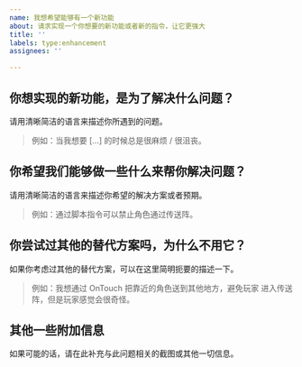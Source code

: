 ```yaml
---
name: 我想希望能够有一个新功能
about: 请求实现一个你想要的新功能或者新的指令，让它更强大
title: ''
labels: type:enhancement
assignees: ''

---
```


<!-- 
提示: 任何被尖括号包含起来的内容都是注释, 当你预览或者发布后注释
是不会被显示出来的. 

注意: 请确保你使用 `@atcommands` 这样的方式来括起一个 GM 指令,
避免圈定到 GitHub 中的其他用户!
-->

## 你想实现的新功能，是为了解决什么问题？

请用清晰简洁的语言来描述你所遇到的问题。

> 例如：当我想要 [...] 的时候总是很麻烦 / 很沮丧。

## 你希望我们能够做一些什么来帮你解决问题？

请用清晰简洁的语言来描述你希望的解决方案或者预期。

> 例如：通过脚本指令可以禁止角色通过传送阵。

## 你尝试过其他的替代方案吗，为什么不用它？

如果你考虑过其他的替代方案，可以在这里简明扼要的描述一下。

> 例如：我想通过 OnTouch 把靠近的角色送到其他地方，避免玩家
> 进入传送阵，但是玩家感觉会很奇怪。

## 其他一些附加信息

如果可能的话，请在此补充与此问题相关的截图或其他一切信息。
